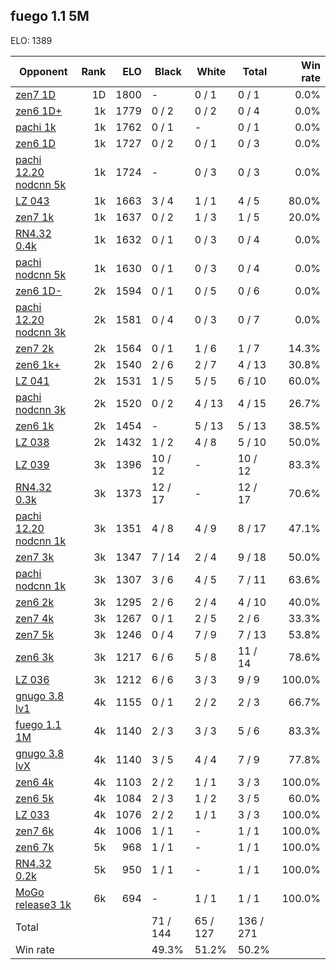 ## fuego 1.1 5M ##

ELO: 1389

Opponent | Rank | ELO | Black | White | Total | Win rate
---------|-----:|----:|-------|-------|-------|-------:
[zen7 1D](zen7%201D.md) | 1D | 1800 | - | 0 / 1 | 0 / 1 | 0.0%
[zen6 1D+](zen6%201D+.md) | 1k | 1779 | 0 / 2 | 0 / 2 | 0 / 4 | 0.0%
[pachi 1k](pachi%201k.md) | 1k | 1762 | 0 / 1 | - | 0 / 1 | 0.0%
[zen6 1D](zen6%201D.md) | 1k | 1727 | 0 / 2 | 0 / 1 | 0 / 3 | 0.0%
[pachi 12.20 nodcnn 5k](pachi%2012.20%20nodcnn%205k.md) | 1k | 1724 | - | 0 / 3 | 0 / 3 | 0.0%
[LZ 043](LZ%20043.md) | 1k | 1663 | 3 / 4 | 1 / 1 | 4 / 5 | 80.0%
[zen7 1k](zen7%201k.md) | 1k | 1637 | 0 / 2 | 1 / 3 | 1 / 5 | 20.0%
[RN4.32 0.4k](RN4.32%200.4k.md) | 1k | 1632 | 0 / 1 | 0 / 3 | 0 / 4 | 0.0%
[pachi nodcnn 5k](pachi%20nodcnn%205k.md) | 1k | 1630 | 0 / 1 | 0 / 3 | 0 / 4 | 0.0%
[zen6 1D-](zen6%201D-.md) | 2k | 1594 | 0 / 1 | 0 / 5 | 0 / 6 | 0.0%
[pachi 12.20 nodcnn 3k](pachi%2012.20%20nodcnn%203k.md) | 2k | 1581 | 0 / 4 | 0 / 3 | 0 / 7 | 0.0%
[zen7 2k](zen7%202k.md) | 2k | 1564 | 0 / 1 | 1 / 6 | 1 / 7 | 14.3%
[zen6 1k+](zen6%201k+.md) | 2k | 1540 | 2 / 6 | 2 / 7 | 4 / 13 | 30.8%
[LZ 041](LZ%20041.md) | 2k | 1531 | 1 / 5 | 5 / 5 | 6 / 10 | 60.0%
[pachi nodcnn 3k](pachi%20nodcnn%203k.md) | 2k | 1520 | 0 / 2 | 4 / 13 | 4 / 15 | 26.7%
[zen6 1k](zen6%201k.md) | 2k | 1454 | - | 5 / 13 | 5 / 13 | 38.5%
[LZ 038](LZ%20038.md) | 2k | 1432 | 1 / 2 | 4 / 8 | 5 / 10 | 50.0%
[LZ 039](LZ%20039.md) | 3k | 1396 | 10 / 12 | - | 10 / 12 | 83.3%
[RN4.32 0.3k](RN4.32%200.3k.md) | 3k | 1373 | 12 / 17 | - | 12 / 17 | 70.6%
[pachi 12.20 nodcnn 1k](pachi%2012.20%20nodcnn%201k.md) | 3k | 1351 | 4 / 8 | 4 / 9 | 8 / 17 | 47.1%
[zen7 3k](zen7%203k.md) | 3k | 1347 | 7 / 14 | 2 / 4 | 9 / 18 | 50.0%
[pachi nodcnn 1k](pachi%20nodcnn%201k.md) | 3k | 1307 | 3 / 6 | 4 / 5 | 7 / 11 | 63.6%
[zen6 2k](zen6%202k.md) | 3k | 1295 | 2 / 6 | 2 / 4 | 4 / 10 | 40.0%
[zen7 4k](zen7%204k.md) | 3k | 1267 | 0 / 1 | 2 / 5 | 2 / 6 | 33.3%
[zen7 5k](zen7%205k.md) | 3k | 1246 | 0 / 4 | 7 / 9 | 7 / 13 | 53.8%
[zen6 3k](zen6%203k.md) | 3k | 1217 | 6 / 6 | 5 / 8 | 11 / 14 | 78.6%
[LZ 036](LZ%20036.md) | 3k | 1212 | 6 / 6 | 3 / 3 | 9 / 9 | 100.0%
[gnugo 3.8 lv1](gnugo%203.8%20lv1.md) | 4k | 1155 | 0 / 1 | 2 / 2 | 2 / 3 | 66.7%
[fuego 1.1 1M](fuego%201.1%201M.md) | 4k | 1140 | 2 / 3 | 3 / 3 | 5 / 6 | 83.3%
[gnugo 3.8 lvX](gnugo%203.8%20lvX.md) | 4k | 1140 | 3 / 5 | 4 / 4 | 7 / 9 | 77.8%
[zen6 4k](zen6%204k.md) | 4k | 1103 | 2 / 2 | 1 / 1 | 3 / 3 | 100.0%
[zen6 5k](zen6%205k.md) | 4k | 1084 | 2 / 3 | 1 / 2 | 3 / 5 | 60.0%
[LZ 033](LZ%20033.md) | 4k | 1076 | 2 / 2 | 1 / 1 | 3 / 3 | 100.0%
[zen7 6k](zen7%206k.md) | 4k | 1006 | 1 / 1 | - | 1 / 1 | 100.0%
[zen6 7k](zen6%207k.md) | 5k | 968 | 1 / 1 | - | 1 / 1 | 100.0%
[RN4.32 0.2k](RN4.32%200.2k.md) | 5k | 950 | 1 / 1 | - | 1 / 1 | 100.0%
[MoGo release3 1k](MoGo%20release3%201k.md) | 6k | 694 | - | 1 / 1 | 1 / 1 | 100.0%
Total | | | 71 / 144 | 65 / 127 | 136 / 271 | 
Win rate| | | 49.3% | 51.2% | 50.2% | 
